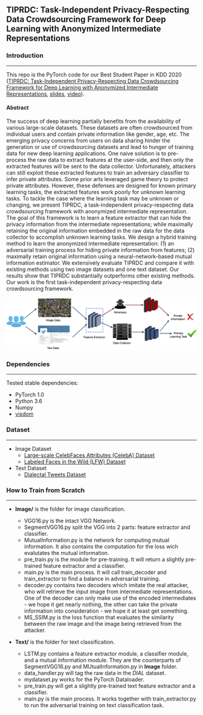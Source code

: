 ## TIPRDC: Task-Independent Privacy-Respecting Data Crowdsourcing Framework for Deep Learning with Anonymized Intermediate Representations
### Introduction
---
This repo is the PyTorch code for our Best Student Paper in KDD 2020 ([TIPRDC: Task-Independent Privacy-Respecting Data Crowdsourcing Framework for Deep Learning with Anonymized Intermediate Representations](https://dl.acm.org/doi/abs/10.1145/3394486.3403125), [slides](https://sites.duke.edu/angli/files/2020/12/KDD20_AngLi.pdf), [video](https://youtu.be/60FPYqXmYgU)).

#### Abstract
The success of deep learning partially benefits from the availability of various large-scale datasets. These datasets are often crowdsourced from individual users and contain private information like gender, age, etc. The emerging privacy concerns from users on data sharing hinder the generation or use of crowdsourcing datasets and lead to hunger of training data for new deep learning applications. One naive solution is to pre-process the raw data to extract features at the user-side, and then only the extracted features will be sent to the data collector. Unfortunately, attackers can still exploit these extracted features to train an adversary classifier to infer private attributes. Some prior arts leveraged game theory to protect private attributes. However, these defenses are designed for known primary learning tasks, the extracted features work poorly for unknown learning tasks. To tackle the case where the learning task may be unknown or changing, we present TIPRDC, a task-independent privacy-respecting data crowdsourcing framework with anonymized intermediate representation. The goal of this framework is to learn a feature extractor that can hide the privacy information from the intermediate representations; while maximally retaining the original information embedded in the raw data for the data collector to accomplish unknown learning tasks. We design a hybrid training method to learn the anonymized intermediate representation: (1) an adversarial training process for hiding private information from features; (2) maximally retain original information using a neural-network-based mutual information estimator. We extensively evaluate TIPRDC and compare it with existing methods using two image datasets and one text dataset. Our results show that TIPRDC substantially outperforms other existing methods. Our work is the first task-independent privacy-respecting data crowdsourcing framework.

![The overview of TIPRDC.](https://github.com/charleslipku/TIPRDC/blob/main/overview.png "The overview of TIPRDC.")



### Dependencies
---
Tested stable dependencies:
* PyTorch 1.0
* Python 3.6
* Numpy
* [visdom](https://github.com/facebookresearch/visdom)

### Dataset
---
* Image Dataset
  * [Large-scale CelebFaces Attributes (CelebA) Dataset](http://mmlab.ie.cuhk.edu.hk/projects/CelebA.html)
  * [Labeled Faces in the Wild (LFW) Dataset](http://vis-www.cs.umass.edu/lfw/)
* Text Dataset
  * [Dialectal Tweets Dataset](http://slanglab.cs.umass.edu/TwitterAAE/)

### How to Train from Scratch
---
- **Image/** is the folder for image classification.
    - VGG16.py is the intact VGG Network.
    - SegmentVGG16.py split the VGG into 2 parts: feature extractor and classifier.
    - MutualInformation.py is the network for computing mutual information. It also contains the computation for the loss wich evalutates the mutual information.
    - pre_train.py is the module for pre-training. It will return a slightly pre-trained feature extractor and a classifier.
    - main.py is the main process. It will call train_decoder and train_extractor to find a balance in adversarial training. 
    - decoder.py contains two decoders which imitate the real attacker, who will retrieve the input image from intermediate representations. One of the decoder can only make use of the encoded intermediates - we hope it get nearly nothing, the other can take the private information into consideration - we hope it at least get something.
    - MS_SSIM.py is the loss function that evaluates the similarity between the raw image and the image being retrieved from the attacker.

- **Text/** is the folder for text classification.
    - LSTM.py contains a feature extractor module, a classifier module, and a mutual information module. They are the counterparts of SegmentVGG16.py and MUtualInformation.py in **Image** folder.
    - data_handler.py will tag the raw data in the *DIAL* dataset.
    - mydataset.py works for the PyTorch Dataloader.
    - pre_train.py will get a slightly pre-trained text feature extractor and a classifier.
    - main.py is the main process. It works together with train_extractor.py to run the adversarial training on text classification task.
